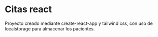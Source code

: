 
# Citas react

Proyecto creado mediante create-react-app y tailwind css, con uso de localstorage para almacenar los pacientes.